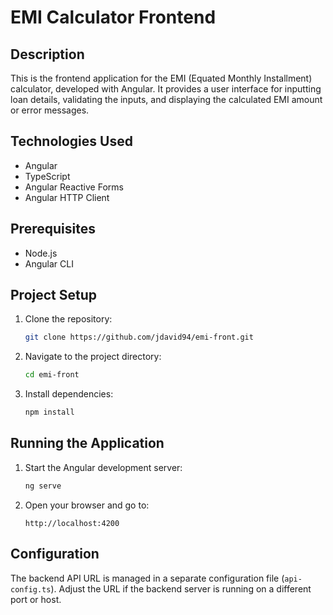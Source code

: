 # EMI Calculator Frontend

## Description
This is the frontend application for the EMI (Equated Monthly Installment) calculator, developed with Angular. It provides a user interface for inputting loan details, validating the inputs, and displaying the calculated EMI amount or error messages.

## Technologies Used
- Angular
- TypeScript
- Angular Reactive Forms
- Angular HTTP Client

## Prerequisites
- Node.js 
- Angular CLI

## Project Setup
1. Clone the repository:
    ```bash
    git clone https://github.com/jdavid94/emi-front.git
    ```
2. Navigate to the project directory:
    ```bash
    cd emi-front
    ```
3. Install dependencies:
    ```bash
    npm install
    ```

## Running the Application
1. Start the Angular development server:
    ```bash
    ng serve
    ```
2. Open your browser and go to:
    ```
    http://localhost:4200
    ```

## Configuration
The backend API URL is managed in a separate configuration file (`api-config.ts`). Adjust the URL if the backend server is running on a different port or host.
